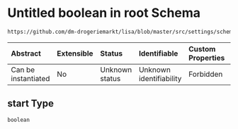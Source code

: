 # Untitled boolean in root Schema

```txt
https://github.com/dm-drogeriemarkt/lisa/blob/master/src/settings/schema.json#/properties/default_configs/properties/compute_attributes/properties/start
```



| Abstract            | Extensible | Status         | Identifiable            | Custom Properties | Additional Properties | Access Restrictions | Defined In                                                                              |
| :------------------ | :--------- | :------------- | :---------------------- | :---------------- | :-------------------- | :------------------ | :-------------------------------------------------------------------------------------- |
| Can be instantiated | No         | Unknown status | Unknown identifiability | Forbidden         | Allowed               | none                | [settings.schema.json*](../../src/settings/settings.schema.json "open original schema") |

## start Type

`boolean`
